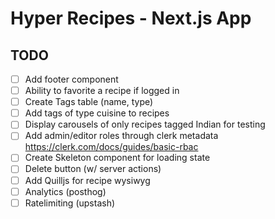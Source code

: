 # Hyper Recipes - Next.js App

## TODO

- [ ] Add footer component
- [ ] Ability to favorite a recipe if logged in
- [ ] Create Tags table (name, type)
- [ ] Add tags of type cuisine to recipes
- [ ] Display carousels of only recipes tagged Indian for testing
- [ ] Add admin/editor roles through clerk metadata https://clerk.com/docs/guides/basic-rbac
- [ ] Create Skeleton component for loading state
- [ ] Delete button (w/ server actions)
- [ ] Add Quilljs for recipe wysiwyg
- [ ] Analytics (posthog)
- [ ] Ratelimiting (upstash)
